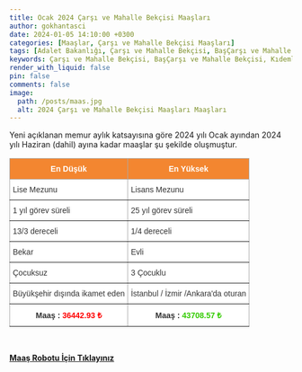 ```yaml
---
title: Ocak 2024 Çarşı ve Mahalle Bekçisi Maaşları
author: gokhantasci
date: 2024-01-05 14:10:00 +0300
categories: [Maaşlar, Çarşı ve Mahalle Bekçisi Maaşları]
tags: [Adalet Bakanlığı, Çarşı ve Mahalle Bekçisi, BaşÇarşı ve Mahalle Bekçisi, Kıdemli BaşÇarşı ve Mahalle Bekçisi Maaşları,  adliyeci]
keywords: Çarşı ve Mahalle Bekçisi, BaşÇarşı ve Mahalle Bekçisi, Kıdemli BaşÇarşı ve Mahalle Bekçisi Maaşı 2024, Adalet Bakanlığı, Çarşı ve Mahalle Bekçisi, BaşÇarşı ve Mahalle Bekçisi, Kıdemli BaşÇarşı ve Mahalle Bekçisi Maaşı, en düşük Çarşı ve Mahalle Bekçisi, BaşÇarşı ve Mahalle Bekçisi, Kıdemli BaşÇarşı ve Mahalle Bekçisi Maaşı, sözleşmeli Çarşı ve Mahalle Bekçisi, BaşÇarşı ve Mahalle Bekçisi, Kıdemli BaşÇarşı ve Mahalle Bekçisi maaşı, sözleşmeli Çarşı ve Mahalle Bekçisi, BaşÇarşı ve Mahalle Bekçisi, Kıdemli BaşÇarşı ve Mahalle Bekçisi Maaşı, Yargıtay, Çarşı ve Mahalle Bekçisi, BaşÇarşı ve Mahalle Bekçisi, Kıdemli BaşÇarşı ve Mahalle Bekçisi Alımı Ne Zaman, Çarşı ve Mahalle Bekçisi, BaşÇarşı ve Mahalle Bekçisi, Kıdemli BaşÇarşı ve Mahalle Bekçisi nedir?, Çarşı ve Mahalle Bekçisi, BaşÇarşı ve Mahalle Bekçisi, Kıdemli BaşÇarşı ve Mahalle Bekçisi nasıl olunur, Çarşı ve Mahalle Bekçisi, BaşÇarşı ve Mahalle Bekçisi, Kıdemli BaşÇarşı ve Mahalle Bekçisilik şartları, Çarşı ve Mahalle Bekçisi, BaşÇarşı ve Mahalle Bekçisi, Kıdemli BaşÇarşı ve Mahalle Bekçisi ne iş yapar?
render_with_liquid: false
pin: false
comments: false
image:
  path: /posts/maas.jpg
  alt: 2024 Çarşı ve Mahalle Bekçisi Maaşları Maaşları
---
```


Yeni açıklanan memur aylık katsayısına göre 2024 yılı Ocak ayından 2024 yılı Haziran (dahil) ayına kadar maaşlar şu şekilde oluşmuştur.

<style type="text/css">
.tg  {border-collapse:collapse;border-color:#aaa;border-spacing:0;}
.tg td{background-color:#fff;border-color:#aaa;border-style:solid;border-width:1px;color:#333;
  font-family:Arial, sans-serif;font-size:14px;overflow:hidden;padding:10px 5px;word-break:normal;}
.tg th{background-color:#f38630;border-color:#aaa;border-style:solid;border-width:1px;color:#fff;
  font-family:Arial, sans-serif;font-size:14px;font-weight:normal;overflow:hidden;padding:10px 5px;word-break:normal;}
.tg .tg-c3ow{border-color:inherit;text-align:center;vertical-align:top}
.tg .tg-0pky{border-color:inherit;text-align:left;vertical-align:top}
.tg .tg-dvpl{border-color:inherit;text-align:right;vertical-align:top}
</style>
<table class="tg">
<thead>
  <tr>
    <th class="tg-c3ow"><span style="font-weight:bold">En Düşük</span></th>
    <th class="tg-c3ow"><span style="font-weight:bold">En Yüksek</span></th>
  </tr>
</thead>
<tbody>
  <tr>
    <td class="tg-0pky">Lise Mezunu</td>
    <td class="tg-0pky">Lisans Mezunu</td>
  </tr>
  <tr>
    <td class="tg-0pky">1 yıl görev süreli</td>
    <td class="tg-0pky">25 yıl görev süreli</td>
  </tr>
  <tr>
    <td class="tg-0pky">13/3 dereceli</td>
    <td class="tg-0pky">1/4 dereceli</td>
  </tr>
  <tr>
    <td class="tg-0pky">Bekar</td>
    <td class="tg-0pky">Evli</td>
  </tr>
  <tr>
    <td class="tg-0pky">Çocuksuz</td>
    <td class="tg-0pky">3 Çocuklu</td>
  </tr>
  <tr>
    <td class="tg-dvpl">Büyükşehir dışında ikamet eden</td>
    <td class="tg-0pky">İstanbul / İzmir /Ankara'da oturan</td>
  </tr>
  <tr>
    <td class="tg-c3ow"><span style="font-weight:bold">Maaş : </span><span style="font-weight:bold;color:#FE0000">36442.93 ₺</span></td>
    <td class="tg-c3ow"><span style="font-weight:bold">Maaş : </span><span style="font-weight:bold;color:#32CB00">43708.57 ₺</span></td>
  </tr>
</tbody>
</table>

<span><br>

[**Maaş Robotu İçin Tıklayınız**](https://adliyeci.com.tr/maasyeni/)
